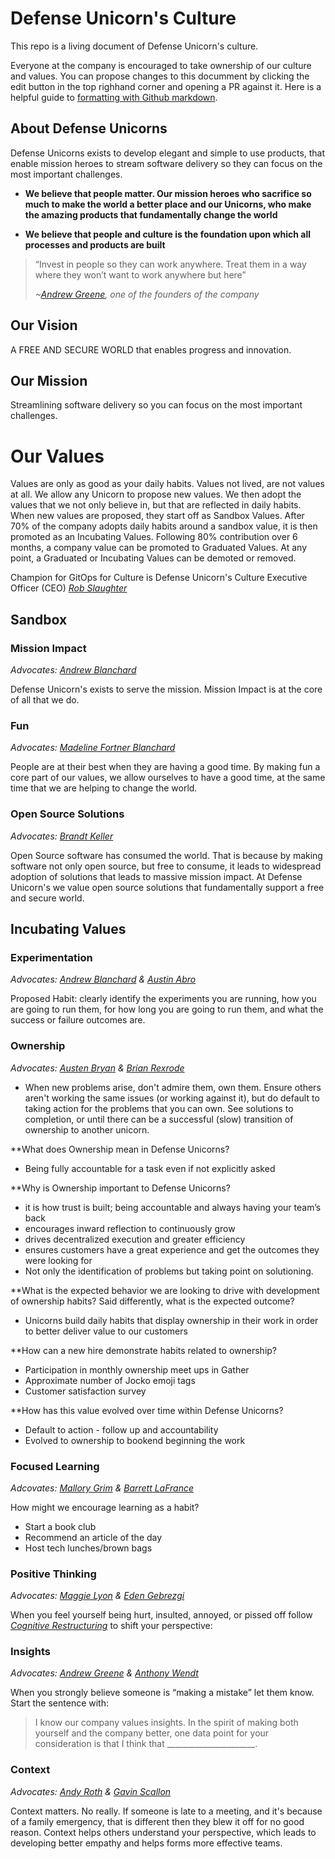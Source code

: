 # Defense Unicorn's Culture
This repo is a living document of Defense Unicorn's culture. 

Everyone at the company is encouraged to take ownership of our culture and values. You can propose changes to this documment by clicking the edit button in the top righhand corner and opening a PR against it. Here is a helpful guide to [formatting with Github markdown](https://docs.github.com/en/get-started/writing-on-github/getting-started-with-writing-and-formatting-on-github/basic-writing-and-formatting-syntax).

## About Defense Unicorns
Defense Unicorns exists to develop elegant and simple to use products, that enable mission heroes to stream software delivery so they can focus on the most important challenges.

- **We believe that people matter. Our mission heroes who sacrifice so much to make the world a better place and our Unicorns, who make the amazing products that fundamentally change the world**

- **We believe that people and culture is the foundation upon which all processes and products are built**

>“Invest in people so they can work anywhere. Treat them in a way where they won’t want to work anywhere but here”
>
> *~[Andrew Greene](https://github.com/andrewsgreene), one of the founders of the company*

## Our Vision

A FREE AND SECURE WORLD that enables progress and innovation.

## Our Mission

Streamlining software delivery so you can focus on the most important challenges.

# Our Values

Values are only as good as your daily habits. Values not lived, are not values at all. We allow any Unicorn to propose new values. We then adopt the values that we not only believe in, but that are reflected in daily habits.  When new values are proposed, they start off as Sandbox Values.  After 70% of the company adopts daily habits around a sandbox value, it is then promoted as an Incubating Values. Following 80% contribution over 6 months, a company value can be promoted to Graduated Values.  At any point, a Graduated or Incubating Values can be demoted or removed. 

Champion for GitOps for Culture is Defense Unicorn's Culture Executive Officer (CEO) *[Rob Slaughter](https://github.com/unicornbunny182)*

## Sandbox

### Mission Impact

*Advocates: [Andrew Blanchard](https://github.com/blancharda)*

Defense Unicorn's exists to serve the mission. Mission Impact is at the core of all that we do. 

### Fun

*Advocates: [Madeline Fortner Blanchard](https://github.com/Madeline-UX)*

People are at their best when they are having a good time.  By making fun a core part of our values, we allow ourselves to have a good time, at the same time that we are helping to change the world. 

### Open Source Solutions

*Advocates: [Brandt Keller](https://github.com/brandtkeller)*

Open Source software has consumed the world. That is because by making software not only open source, but free to consume, it leads to widespread adoption of solutions that leads to massive mission impact. At Defense Unicorn's we value open source solutions that fundamentally support a free and secure world. 


## Incubating Values

### Experimentation

*Advocates: [Andrew Blanchard](https://github.com/blancharda) & [Austin Abro](https://github.com/AustinAbro321)*

Proposed Habit: clearly identify the experiments you are running, how you are going to run them, for how long you are going to run them, and what the success or failure outcomes are.

### Ownership

*Advocates: [Austen Bryan](https://github.com/austenbryan) & [Brian Rexrode](https://github.com/brianrexrode)*

- When new problems arise, don't admire them, own them. Ensure others aren't working the same issues (or working against it), but do default to taking action for the problems that you can own. See solutions to completion, or until there can be a successful (slow) transition of ownership to another unicorn.

**What does Ownership mean in Defense Unicorns? 
- Being fully accountable for a task even if not explicitly asked

**Why is Ownership important to Defense Unicorns?
- it is how trust is built; being accountable and always having your team’s back
- encourages inward reflection to continuously grow
- drives decentralized execution and greater efficiency
- ensures customers have a great experience and get the outcomes they were looking for
- Not only the identification of problems but taking point on solutioning.

**What is the expected behavior we are looking to drive with development of ownership habits? Said differently, what is the expected outcome?
- Unicorns build daily habits that display ownership in their work in order to better deliver value to our customers

**How can a new hire demonstrate habits related to ownership?
- Participation in monthly ownership meet ups in Gather
- Approximate number of Jocko emoji tags
- Customer satisfaction survey

**How has this value evolved over time within Defense Unicorns? 
- Default to action - follow up and accountability
- Evolved to ownership to bookend beginning the work

### Focused Learning

*Adcovates: [Mallory Grim](https://github.com/mgrim2) & [Barrett LaFrance](https://github.com/btlghrants)*

How might we encourage learning as a habit?
- Start a book club
- Recommend an article of the day
- Host tech lunches/brown bags

### Positive Thinking

*Advocates: [Maggie Lyon](https://github.com/MaggieFrances) & [Eden Gebrezgi](https://github.com/edengebrezgi)*

When you feel yourself being hurt, insulted, annoyed, or pissed off follow *[Cognitive Restructuring](https://www.mindtools.com/pages/article/newTCS_81.htm)* to shift your perspective:

### Insights

*Advocates: [Andrew Greene](https://github.com/andrewsgreene) & [Anthony Wendt](https://github.com/anthonywendt)*

When you strongly believe someone is “making a mistake” let them know. Start the sentence with:
> I know our company values insights. In the spirit of making both yourself and the company better, one data point for your consideration is that I think that ______________________.

### Context 

*Advocates: [Andy Roth](https://github.com/blancharda) & [Gavin Scallon](https://github.com/gscallon)* 

Context matters. No really. If someone is late to a meeting, and it's because of a family emergency, that is different then they blew it off for no good reason. Context helps others understand your perspective, which leads to developing better empathy and helps forms more effective teams. 
